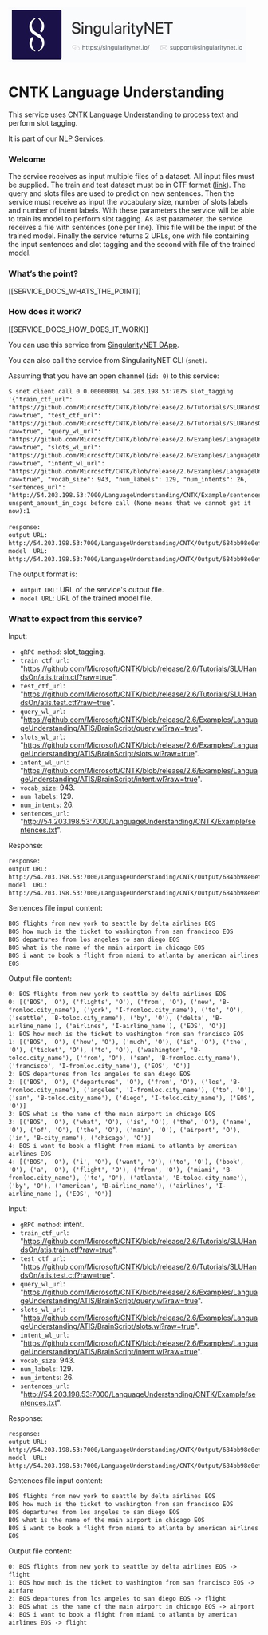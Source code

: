 [issue-template]: ../../../issues/new?template=BUG_REPORT.md
[feature-template]: ../../../issues/new?template=FEATURE_REQUEST.md

![singnetlogo](../../assets/singnet-logo.jpg?raw=true 'SingularityNET')

# CNTK Language Understanding

This service uses [CNTK Language Understanding](https://cntk.ai/pythondocs/CNTK_202_Language_Understanding.html)
to process text and perform slot tagging.

It is part of our [NLP Services](https://github.com/singnet/nlp-services).

### Welcome

The service receives as input multiple files of a dataset. All input files must be supplied.
The train and test dataset must be in CTF format ([link](https://docs.microsoft.com/en-us/cognitive-toolkit/brainscript-cntktextformat-reader#cntk-text-format-ctf)). 
The query and slots files are used to predict on new sentences.
Then the service must receive as input the vocabulary size, number of slots labels and number of intent labels.
With these parameters the service will be able to train its model to perform slot tagging.
As last parameter, the service receives a file with sentences (one per line).
This file will be the input of the trained model.
Finally the service returns 2 URLs, one with file containing the input sentences and slot tagging
and the second with file of the trained model.

### What’s the point?

[[SERVICE_DOCS_WHATS_THE_POINT]]

### How does it work?

[[SERVICE_DOCS_HOW_DOES_IT_WORK]]

You can use this service from [SingularityNET DApp](http://beta.singularitynet.io/).

You can also call the service from SingularityNET CLI (`snet`).

Assuming that you have an open channel (`id: 0`) to this service:

```
$ snet client call 0 0.00000001 54.203.198.53:7075 slot_tagging '{"train_ctf_url": "https://github.com/Microsoft/CNTK/blob/release/2.6/Tutorials/SLUHandsOn/atis.train.ctf?raw=true", "test_ctf_url": "https://github.com/Microsoft/CNTK/blob/release/2.6/Tutorials/SLUHandsOn/atis.test.ctf?raw=true", "query_wl_url": "https://github.com/Microsoft/CNTK/blob/release/2.6/Examples/LanguageUnderstanding/ATIS/BrainScript/query.wl?raw=true", "slots_wl_url": "https://github.com/Microsoft/CNTK/blob/release/2.6/Examples/LanguageUnderstanding/ATIS/BrainScript/slots.wl?raw=true", "intent_wl_url": "https://github.com/Microsoft/CNTK/blob/release/2.6/Examples/LanguageUnderstanding/ATIS/BrainScript/intent.wl?raw=true", "vocab_size": 943, "num_labels": 129, "num_intents": 26, "sentences_url": "http://54.203.198.53:7000/LanguageUnderstanding/CNTK/Example/sentences.txt"}'
unspent_amount_in_cogs before call (None means that we cannot get it now):1

response:
output URL: http://54.203.198.53:7000/LanguageUnderstanding/CNTK/Output/684bb98e0ef1537c1b7d.txt
model  URL: http://54.203.198.53:7000/LanguageUnderstanding/CNTK/Output/684bb98e0ef1537c1b7d.model
```

The output format is:
 - `output URL`: URL of the service's output file.
 - `model URL`: URL of the trained model file.

### What to expect from this service?

Input:

 - `gRPC method`: slot_tagging.
 - `train_ctf_url`: "https://github.com/Microsoft/CNTK/blob/release/2.6/Tutorials/SLUHandsOn/atis.train.ctf?raw=true".
 - `test_ctf_url`: "https://github.com/Microsoft/CNTK/blob/release/2.6/Tutorials/SLUHandsOn/atis.test.ctf?raw=true".
 - `query_wl_url`: "https://github.com/Microsoft/CNTK/blob/release/2.6/Examples/LanguageUnderstanding/ATIS/BrainScript/query.wl?raw=true".
 - `slots_wl_url`: "https://github.com/Microsoft/CNTK/blob/release/2.6/Examples/LanguageUnderstanding/ATIS/BrainScript/slots.wl?raw=true".
 - `intent_wl_url`: "https://github.com/Microsoft/CNTK/blob/release/2.6/Examples/LanguageUnderstanding/ATIS/BrainScript/intent.wl?raw=true".
 - `vocab_size`: 943.
 - `num_labels`: 129.
 - `num_intents`: 26.
 - `sentences_url`: "http://54.203.198.53:7000/LanguageUnderstanding/CNTK/Example/sentences.txt".

Response:

```
response:
output URL: http://54.203.198.53:7000/LanguageUnderstanding/CNTK/Output/684bb98e0ef1537c1b7d.txt
model  URL: http://54.203.198.53:7000/LanguageUnderstanding/CNTK/Output/684bb98e0ef1537c1b7d.model
```

Sentences file input content:
```
BOS flights from new york to seattle by delta airlines EOS
BOS how much is the ticket to washington from san francisco EOS
BOS departures from los angeles to san diego EOS
BOS what is the name of the main airport in chicago EOS
BOS i want to book a flight from miami to atlanta by american airlines EOS
```

Output file content:
```
0: BOS flights from new york to seattle by delta airlines EOS
0: [('BOS', 'O'), ('flights', 'O'), ('from', 'O'), ('new', 'B-fromloc.city_name'), ('york', 'I-fromloc.city_name'), ('to', 'O'), ('seattle', 'B-toloc.city_name'), ('by', 'O'), ('delta', 'B-airline_name'), ('airlines', 'I-airline_name'), ('EOS', 'O')]
1: BOS how much is the ticket to washington from san francisco EOS
1: [('BOS', 'O'), ('how', 'O'), ('much', 'O'), ('is', 'O'), ('the', 'O'), ('ticket', 'O'), ('to', 'O'), ('washington', 'B-toloc.city_name'), ('from', 'O'), ('san', 'B-fromloc.city_name'), ('francisco', 'I-fromloc.city_name'), ('EOS', 'O')]
2: BOS departures from los angeles to san diego EOS
2: [('BOS', 'O'), ('departures', 'O'), ('from', 'O'), ('los', 'B-fromloc.city_name'), ('angeles', 'I-fromloc.city_name'), ('to', 'O'), ('san', 'B-toloc.city_name'), ('diego', 'I-toloc.city_name'), ('EOS', 'O')]
3: BOS what is the name of the main airport in chicago EOS
3: [('BOS', 'O'), ('what', 'O'), ('is', 'O'), ('the', 'O'), ('name', 'O'), ('of', 'O'), ('the', 'O'), ('main', 'O'), ('airport', 'O'), ('in', 'B-city_name'), ('chicago', 'O')]
4: BOS i want to book a flight from miami to atlanta by american airlines EOS
4: [('BOS', 'O'), ('i', 'O'), ('want', 'O'), ('to', 'O'), ('book', 'O'), ('a', 'O'), ('flight', 'O'), ('from', 'O'), ('miami', 'B-fromloc.city_name'), ('to', 'O'), ('atlanta', 'B-toloc.city_name'), ('by', 'O'), ('american', 'B-airline_name'), ('airlines', 'I-airline_name'), ('EOS', 'O')]
```

Input:

 - `gRPC method`: intent.
 - `train_ctf_url`: "https://github.com/Microsoft/CNTK/blob/release/2.6/Tutorials/SLUHandsOn/atis.train.ctf?raw=true".
 - `test_ctf_url`: "https://github.com/Microsoft/CNTK/blob/release/2.6/Tutorials/SLUHandsOn/atis.test.ctf?raw=true".
 - `query_wl_url`: "https://github.com/Microsoft/CNTK/blob/release/2.6/Examples/LanguageUnderstanding/ATIS/BrainScript/query.wl?raw=true".
 - `slots_wl_url`: "https://github.com/Microsoft/CNTK/blob/release/2.6/Examples/LanguageUnderstanding/ATIS/BrainScript/slots.wl?raw=true".
 - `intent_wl_url`: "https://github.com/Microsoft/CNTK/blob/release/2.6/Examples/LanguageUnderstanding/ATIS/BrainScript/intent.wl?raw=true".
 - `vocab_size`: 943.
 - `num_labels`: 129.
 - `num_intents`: 26.
 - `sentences_url`: "http://54.203.198.53:7000/LanguageUnderstanding/CNTK/Example/sentences.txt".

Response:

```
response:
output URL: http://54.203.198.53:7000/LanguageUnderstanding/CNTK/Output/684bb98e0ef1537c1b7d.txt
model  URL: http://54.203.198.53:7000/LanguageUnderstanding/CNTK/Output/684bb98e0ef1537c1b7d.model
```

Sentences file input content:
```
BOS flights from new york to seattle by delta airlines EOS
BOS how much is the ticket to washington from san francisco EOS
BOS departures from los angeles to san diego EOS
BOS what is the name of the main airport in chicago EOS
BOS i want to book a flight from miami to atlanta by american airlines EOS
```

Output file content:
```
0: BOS flights from new york to seattle by delta airlines EOS -> flight
1: BOS how much is the ticket to washington from san francisco EOS -> airfare
2: BOS departures from los angeles to san diego EOS -> flight
3: BOS what is the name of the main airport in chicago EOS -> airport
4: BOS i want to book a flight from miami to atlanta by american airlines EOS -> flight
```